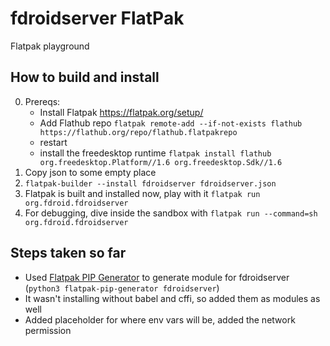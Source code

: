 # fdroidserver FlatPak
Flatpak playground

## How to build and install

0. Prereqs:
    * Install Flatpak https://flatpak.org/setup/
    * Add Flathub repo `flatpak remote-add --if-not-exists flathub https://flathub.org/repo/flathub.flatpakrepo`
    * restart
    * install the freedesktop runtime `flatpak install flathub org.freedesktop.Platform//1.6 org.freedesktop.Sdk//1.6`
1. Copy json to some empty place
2. `flatpak-builder --install fdroidserver fdroidserver.json`
3. Flatpak is built and installed now, play with it `flatpak run org.fdroid.fdroidserver`
4. For debugging, dive inside the sandbox with `flatpak run --command=sh org.fdroid.fdroidserver`

## Steps taken so far

* Used [Flatpak PIP Generator](https://github.com/flatpak/flatpak-builder-tools/tree/master/pip) to generate module for fdroidserver (`python3 flatpak-pip-generator fdroidserver`)
* It wasn't installing without babel and cffi, so added them as modules as well
* Added placeholder for where env vars will be, added the network permission
